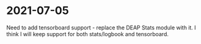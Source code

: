 # 2021-07-05
Need to add tensorboard support - replace the DEAP Stats module with it.
I think I will keep support for both stats/logbook and tensorboard.  
